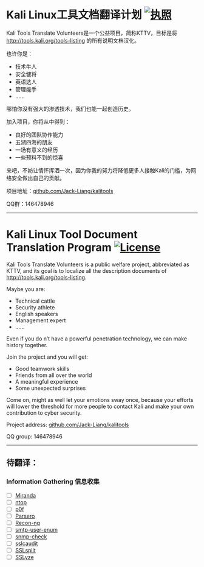 # Kali Linux工具文档翻译计划 [![执照](https://img.shields.io/github/license/mashape/apistatus.svg)](http://shields.io/)

Kali Tools Translate Volunteers是一个公益项目，简称KTTV，目标是将 http://tools.kali.org/tools-listing 的所有说明文档汉化。

也许你是：

- 技术牛人
- 安全健将
- 英语达人
- 管理能手
- ……

哪怕你没有强大的渗透技术，我们也能一起创造历史。

加入项目，你将从中得到：

- 良好的团队协作能力
- 五湖四海的朋友
- 一场有意义的经历
- 一些预料不到的惊喜

来吧，不妨让情怀挥洒一次，因为你我的努力将降低更多人接触Kali的门槛，为网络安全做出自己的贡献。

项目地址：[github.com/Jack-Liang/kalitools](https://github.com/Jack-Liang/kalitools)

QQ群：146478946

---

# Kali Linux Tool Document Translation Program [![License](https://img.shields.io/github/license/mashape/apistatus.svg)](http://shields.io/)

Kali Tools Translate Volunteers is a public welfare project, abbreviated as KTTV, and its goal is to localize all the description documents of http://tools.kali.org/tools-listing.

Maybe you are:

- Technical cattle
- Security athlete
- English speakers
- Management expert
- ......

Even if you do n’t have a powerful penetration technology, we can make history together.

Join the project and you will get:

- Good teamwork skills
- Friends from all over the world
- A meaningful experience
- Some unexpected surprises

Come on, might as well let your emotions sway once, because your efforts will lower the threshold for more people to contact Kali and make your own contribution to cyber security.

Project address: [github.com/Jack-Liang/kalitools](https://github.com/Jack-Liang/kalitools)

QQ group: 146478946

---

## 待翻译：

### Information Gathering 信息收集

- [ ] [Miranda](https://tools.kali.org/information-gathering/miranda)
- [ ] [ntop](https://tools.kali.org/information-gathering/ntop)
- [ ] [p0f](https://tools.kali.org/information-gathering/p0f)
- [ ] [Parsero](https://tools.kali.org/information-gathering/parsero)
- [ ] [Recon-ng](https://tools.kali.org/information-gathering/recon-ng)
- [ ] [smtp-user-enum](https://tools.kali.org/information-gathering/smtp-user-enum)
- [ ] [snmp-check](https://tools.kali.org/information-gathering/snmp-check)
- [ ] [sslcaudit](https://tools.kali.org/information-gathering/sslcaudit)
- [ ] [SSLsplit](https://tools.kali.org/information-gathering/sslsplit)
- [ ] [SSLyze](https://tools.kali.org/information-gathering/sslyze)